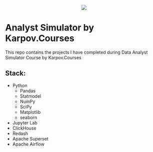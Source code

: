 <p align="center">
  <img src="https://user-images.githubusercontent.com/107271811/216179818-c854cabb-61f4-472c-9087-60ab26db6dac.jpg">
</p>

# Analyst Simulator by Karpov.Courses
This repo contains the projects I have completed during Data Analyst Simulator Course by Karpov.Courses

## Stack:
- Python
    - Pandas
    - Statmodel
    - NumPy
    - SciPy  
    - Matplotlib
    - seaborn
- Jupyter Lab 
- ClickHouse
- Redash 
- Apache Superset
- Apache Airflow 
